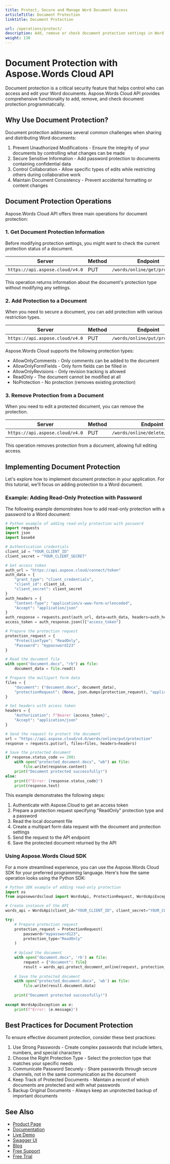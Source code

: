 ```yaml
---
title: Protect, Secure and Manage Word Document Access
articleTitle: Document Protection
linktitle: Document Protection

url: /operations/protect/
description: Add, remove or check document protection settings in Word files programmatically via Cloud REST API. Secure your documents with password protection.
weight: 130
---
```


# Document Protection with Aspose.Words Cloud API

Document protection is a critical security feature that helps control who can access and edit your Word documents. Aspose.Words Cloud API provides comprehensive functionality to add, remove, and check document protection programmatically.

## Why Use Document Protection?

Document protection addresses several common challenges when sharing and distributing Word documents:

1. Prevent Unauthorized Modifications - Ensure the integrity of your documents by controlling what changes can be made
2. Secure Sensitive Information - Add password protection to documents containing confidential data
3. Control Collaboration - Allow specific types of edits while restricting others during collaborative work
4. Maintain Document Consistency - Prevent accidental formatting or content changes

## Document Protection Operations

Aspose.Words Cloud API offers three main operations for document protection:

### 1. Get Document Protection Information

Before modifying protection settings, you might want to check the current protection status of a document.

| Server                         | Method | Endpoint             |
|--------------------------------|--------|----------------------|
| `https://api.aspose.cloud/v4.0`  | PUT    | `/words/online/get/protection` |

This operation returns information about the document's protection type without modifying any settings.

### 2. Add Protection to a Document

When you need to secure a document, you can add protection with various restriction types.

| Server                         | Method | Endpoint             |
|--------------------------------|--------|----------------------|
| `https://api.aspose.cloud/v4.0`  | PUT    | `/words/online/put/protection` |

Aspose.Words Cloud supports the following protection types:

- AllowOnlyComments - Only comments can be added to the document
- AllowOnlyFormFields - Only form fields can be filled in
- AllowOnlyRevisions - Only revision tracking is allowed
- ReadOnly - The document cannot be modified at all
- NoProtection - No protection (removes existing protection)

### 3. Remove Protection from a Document

When you need to edit a protected document, you can remove the protection.

| Server                         | Method | Endpoint             |
|--------------------------------|--------|----------------------|
| `https://api.aspose.cloud/v4.0`  | PUT    | `/words/online/delete/protection` |

This operation removes protection from a document, allowing full editing access.

## Implementing Document Protection

Let's explore how to implement document protection in your application. For this tutorial, we'll focus on adding protection to a Word document.

### Example: Adding Read-Only Protection with Password

The following example demonstrates how to add read-only protection with a password to a Word document:

```python
# Python example of adding read-only protection with password
import requests
import json
import base64

# Authentication credentials
client_id = "YOUR_CLIENT_ID"
client_secret = "YOUR_CLIENT_SECRET"

# Get access token
auth_url = "https://api.aspose.cloud/connect/token"
auth_data = {
    "grant_type": "client_credentials",
    "client_id": client_id,
    "client_secret": client_secret
}
auth_headers = {
    "Content-Type": "application/x-www-form-urlencoded",
    "Accept": "application/json"
}
auth_response = requests.post(auth_url, data=auth_data, headers=auth_headers)
access_token = auth_response.json()["access_token"]

# Prepare the protection request
protection_request = {
    "ProtectionType": "ReadOnly",
    "Password": "mypassword123"
}

# Read the document file
with open("document.docx", "rb") as file:
    document_data = file.read()

# Prepare the multipart form data
files = {
    "document": ("document.docx", document_data),
    "protectionRequest": (None, json.dumps(protection_request), "application/json")
}

# Set headers with access token
headers = {
    "Authorization": f"Bearer {access_token}",
    "Accept": "application/json"
}

# Send the request to protect the document
url = "https://api.aspose.cloud/v4.0/words/online/put/protection"
response = requests.put(url, files=files, headers=headers)

# Save the protected document
if response.status_code == 200:
    with open("protected_document.docx", "wb") as file:
        file.write(response.content)
    print("Document protected successfully!")
else:
    print(f"Error: {response.status_code}")
    print(response.text)
```

This example demonstrates the following steps:

1. Authenticate with Aspose.Cloud to get an access token
2. Prepare a protection request specifying "ReadOnly" protection type and a password
3. Read the local document file
4. Create a multipart form data request with the document and protection settings
5. Send the request to the API endpoint
6. Save the protected document returned by the API

### Using Aspose.Words Cloud SDK

For a more streamlined experience, you can use the Aspose.Words Cloud SDK for your preferred programming language. Here's how the same operation looks using the Python SDK:

```python
# Python SDK example of adding read-only protection
import os
from asposewordscloud import WordsApi, ProtectionRequest, WordsApiException

# Create instance of the API
words_api = WordsApi(client_id="YOUR_CLIENT_ID", client_secret="YOUR_CLIENT_SECRET")

try:
    # Prepare protection request
    protection_request = ProtectionRequest(
        password="mypassword123",
        protection_type="ReadOnly"
    )
    
    # Upload the document
    with open("document.docx", 'rb') as file:
        request = {"document": file}
        result = words_api.protect_document_online(request, protection_request)
    
    # Save the protected document
    with open("protected_document.docx", 'wb') as file:
        file.write(result.document.data)
    
    print("Document protected successfully!")
    
except WordsApiException as e:
    print(f"Error: {e.message}")
```

## Best Practices for Document Protection

To ensure effective document protection, consider these best practices:

1. Use Strong Passwords - Create complex passwords that include letters, numbers, and special characters
2. Choose the Right Protection Type - Select the protection type that matches your specific needs
3. Communicate Password Securely - Share passwords through secure channels, not in the same communication as the document
4. Keep Track of Protected Documents - Maintain a record of which documents are protected and with what passwords
5. Backup Original Documents - Always keep an unprotected backup of important documents

## See Also

- [Product Page](https://products.aspose.cloud/words/)
- [Documentation](https://docs.aspose.cloud/words/)
- [Live Demo](https://products.aspose.app/words/family)
- [Swagger UI](https://reference.aspose.cloud/words/)
- [Blog](https://blog.aspose.cloud/category/words/)
- [Free Support](https://forum.aspose.cloud/c/words/17)
- [Free Trial](https://dashboard.aspose.cloud/#/apps)
